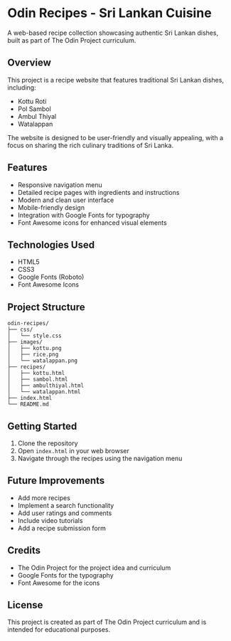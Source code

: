 # Odin Recipes - Sri Lankan Cuisine

A web-based recipe collection showcasing authentic Sri Lankan dishes, built as part of The Odin Project curriculum.

## Overview

This project is a recipe website that features traditional Sri Lankan dishes, including:

- Kottu Roti
- Pol Sambol
- Ambul Thiyal
- Watalappan

The website is designed to be user-friendly and visually appealing, with a focus on sharing the rich culinary traditions of Sri Lanka.

## Features

- Responsive navigation menu
- Detailed recipe pages with ingredients and instructions
- Modern and clean user interface
- Mobile-friendly design
- Integration with Google Fonts for typography
- Font Awesome icons for enhanced visual elements

## Technologies Used

- HTML5
- CSS3
- Google Fonts (Roboto)
- Font Awesome Icons

## Project Structure

```
odin-recipes/
├── css/
│   └── style.css
├── images/
│   ├── kottu.png
│   ├── rice.png
│   └── watalappan.png
├── recipes/
│   ├── kottu.html
│   ├── sambol.html
│   ├── ambulthiyal.html
│   └── watalappan.html
├── index.html
└── README.md
```

## Getting Started

1. Clone the repository
2. Open `index.html` in your web browser
3. Navigate through the recipes using the navigation menu

## Future Improvements

- Add more recipes
- Implement a search functionality
- Add user ratings and comments
- Include video tutorials
- Add a recipe submission form

## Credits

- The Odin Project for the project idea and curriculum
- Google Fonts for the typography
- Font Awesome for the icons

## License

This project is created as part of The Odin Project curriculum and is intended for educational purposes.
